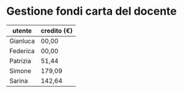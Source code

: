 # Gestione fondi carta del docente



| **utente** | **credito (€)** |
| --- | --- |
| Gianluca | 00,00 |
| Federica | 00,00 |
| Patrizia | 51,44 |
| Simone | 179,09 |
| Sarina | 142,64 |
